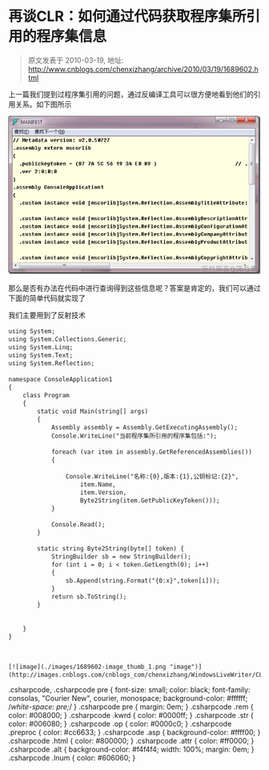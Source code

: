 # 再谈CLR：如何通过代码获取程序集所引用的程序集信息 
> 原文发表于 2010-03-19, 地址: http://www.cnblogs.com/chenxizhang/archive/2010/03/19/1689602.html 


上一篇我们提到过程序集引用的问题，通过反编译工具可以很方便地看到他们的引用关系。如下图所示

 [![image](./images/1689602-image_thumb.png "image")](http://images.cnblogs.com/cnblogs_com/chenxizhang/WindowsLiveWriter/CLR_92BA/image_2.png) 

 那么是否有办法在代码中进行查询得到这些信息呢？答案是肯定的，我们可以通过下面的简单代码就实现了

 我们主要用到了反射技术


```
using System;
using System.Collections.Generic;
using System.Linq;
using System.Text;
using System.Reflection;

namespace ConsoleApplication1
{
    class Program
    {
        static void Main(string[] args)
        {
            Assembly assembly = Assembly.GetExecutingAssembly();
            Console.WriteLine("当前程序集所引用的程序集包括:");

            foreach (var item in assembly.GetReferencedAssemblies())
            {

                Console.WriteLine("名称:{0},版本:{1},公钥标记:{2}",
                    item.Name,
                    item.Version,
                    Byte2String(item.GetPublicKeyToken()));
            }

            Console.Read();
        }

        static string Byte2String(byte[] token) {
            StringBuilder sb = new StringBuilder();
            for (int i = 0; i < token.GetLength(0); i++)
            {
                sb.Append(string.Format("{0:x}",token[i]));
            }
            return sb.ToString();
        }


    }
}
```

```
 
```

```
[![image](./images/1689602-image_thumb_1.png "image")](http://images.cnblogs.com/cnblogs_com/chenxizhang/WindowsLiveWriter/CLR_92BA/image_4.png) 

```

.csharpcode, .csharpcode pre
{
 font-size: small;
 color: black;
 font-family: consolas, "Courier New", courier, monospace;
 background-color: #ffffff;
 /*white-space: pre;*/
}
.csharpcode pre { margin: 0em; }
.csharpcode .rem { color: #008000; }
.csharpcode .kwrd { color: #0000ff; }
.csharpcode .str { color: #006080; }
.csharpcode .op { color: #0000c0; }
.csharpcode .preproc { color: #cc6633; }
.csharpcode .asp { background-color: #ffff00; }
.csharpcode .html { color: #800000; }
.csharpcode .attr { color: #ff0000; }
.csharpcode .alt 
{
 background-color: #f4f4f4;
 width: 100%;
 margin: 0em;
}
.csharpcode .lnum { color: #606060; }
